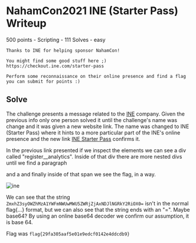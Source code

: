 # NahamCon2021 INE (Starter Pass) Writeup

500 points - Scripting - 111 Solves - easy

```
Thanks to INE for helping sponsor NahamCon!

You might find some good stuff here ;) https://checkout.ine.com/starter-pass

Perform some reconnaissance on their online presence and find a flag you can submit for points :) 
```


## Solve

The challenge presents a message related to the [INE](https://checkout.ine.com) company. Given the previous info only one person solved it until the challenge's name was change and it was given a new website link. The name was changed to INE (Starter Pass) where it hints to a more particular part of the INE's online presence and the new link [INE Starter Pass](https://checkout.ine.com/starter-pass) confirms it.

In the previous link presented if we inspect the elements we can see a div called "register__analytics". Inside of that div there are more nested divs until we find a paragraph <p> and a <span> and finally inside of that span we see the flag, in a way. 

![ine](https://github.com/uac-ctf/nahamcon2021/blob/main/INE-Starter-Pass/ine.png)

We can see that the string ```ZmxhZ3syOWZhMzA1YWFmNWUwMWU5ZWRjZjAxNDJlNGRkY2RiOX0=``` isn't in the normal flag{...} format, but we can also see that the string ends with an "=". Maybe base64? By using an online base64 decoder we confirm our assumption, it is base 64.

Flag was ```flag{29fa305aaf5e01e9edcf0142e4ddcdb9}```

